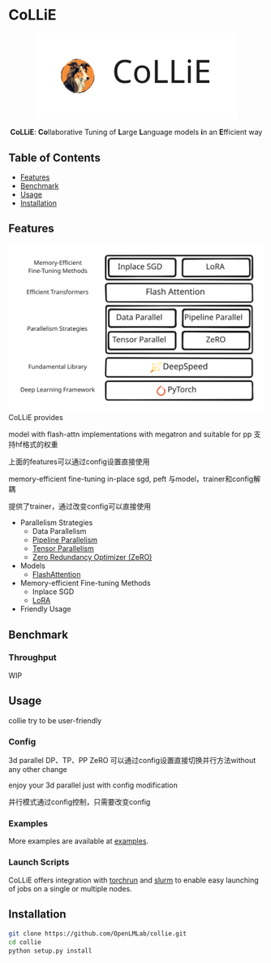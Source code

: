 # CoLLiE
<div align="center">
 <img src="docs/assets/images/collie_icon.svg" width="400px">

**CoLLiE**: **Co**llaborative Tuning of **L**arge **L**anguage models **i**n an **E**fficient way

</div>

## Table of Contents
- [Features](#features)
- [Benchmark](#benchmark)
- [Usage](#usage)
- [Installation](#installation)


## Features
<div align="center">
    <img src="docs/assets/images/features.svg" width="800px">
</div>
CoLLiE provides 

model with flash-attn
implementations with megatron and suitable for pp
支持hf格式的权重

上面的features可以通过config设置直接使用

memory-efficient fine-tuning
in-place sgd, peft
与model，trainer和config解耦

提供了trainer，通过改变config可以直接使用

- Parallelism Strategies
  - Data Parallelism
  - [Pipeline Parallelism](https://arxiv.org/pdf/1811.06965.pdf)
  - [Tensor Parallelism](https://github.com/NVIDIA/Megatron-LM)
  - [Zero Redundancy Optimizer (ZeRO)](https://arxiv.org/pdf/1910.02054.pdf)
- Models
  - [FlashAttention](https://github.com/HazyResearch/flash-attention)
- Memory-efficient Fine-tuning Methods
  - Inplace SGD
  - [LoRA](https://arxiv.org/pdf/2106.09685.pdf)
- Friendly Usage

## Benchmark
### Throughput
WIP

## Usage
collie try to be user-friendly
### Config

3d parallel
DP、TP、PP
ZeRO
可以通过config设置直接切换并行方法without any other change

enjoy your 3d parallel just with config modification

并行模式通过config控制，只需要改变config
### Examples
More examples are available at [examples](examples).
### Launch Scripts
CoLLiE offers integration with [torchrun](https://pytorch.org/docs/stable/elastic/run.html) and [slurm](https://github.com/SchedMD/slurm) to enable easy launching of jobs on a single or multiple nodes.

## Installation
```bash
git clone https://github.com/OpenLMLab/collie.git
cd collie
python setup.py install
```
